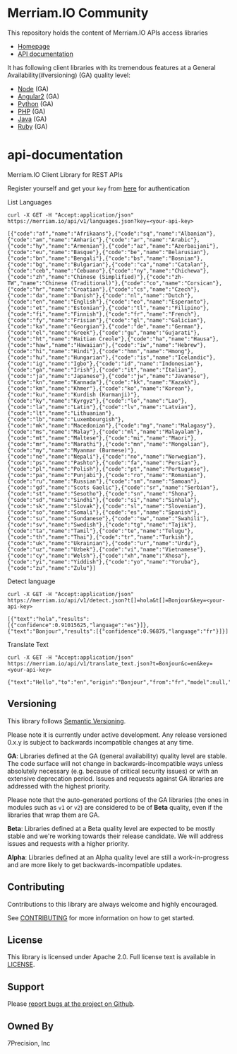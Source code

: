 # Merriam.IO Community

This repository holds the content of Merriam.IO APIs access libraries

* [Homepage](https://merriam.github.io/)
* [API documentation](#api-documentation)

It has following client libraries with its tremendous features at a General Availability(#versioning) (GA) quality level:

* [Node](https://github.io/MerriamIO/merriam-node) (GA)
* [Angular2](https://github.io/MerriamIO/merriam-angular2) (GA)
* [Python](https://github.io/MerriamIO/merriam-node) (GA)
* [PHP](https://github.io/MerriamIO/merriam-php) (GA)
* [Java](https://github.io/MerriamIO/merriam-java) (GA)
* [Ruby](https://github.io/MerriamIO/merriam-node) (GA)

# api-documentation

Merriam.IO Client Library for REST APIs

Register yourself and get your `key` from [here](https://merriam.io) for authentication

List Languages

```
curl -X GET -H "Accept:application/json" https://merriam.io/api/v1/languages.json?key=<your-api-key>

[{"code":"af","name":"Afrikaans"},{"code":"sq","name":"Albanian"},{"code":"am","name":"Amharic"},{"code":"ar","name":"Arabic"},{"code":"hy","name":"Armenian"},{"code":"az","name":"Azerbaijani"},{"code":"eu","name":"Basque"},{"code":"be","name":"Belarusian"},{"code":"bn","name":"Bengali"},{"code":"bs","name":"Bosnian"},{"code":"bg","name":"Bulgarian"},{"code":"ca","name":"Catalan"},{"code":"ceb","name":"Cebuano"},{"code":"ny","name":"Chichewa"},{"code":"zh","name":"Chinese (Simplified)"},{"code":"zh-TW","name":"Chinese (Traditional)"},{"code":"co","name":"Corsican"},{"code":"hr","name":"Croatian"},{"code":"cs","name":"Czech"},{"code":"da","name":"Danish"},{"code":"nl","name":"Dutch"},{"code":"en","name":"English"},{"code":"eo","name":"Esperanto"},{"code":"et","name":"Estonian"},{"code":"tl","name":"Filipino"},{"code":"fi","name":"Finnish"},{"code":"fr","name":"French"},{"code":"fy","name":"Frisian"},{"code":"gl","name":"Galician"},{"code":"ka","name":"Georgian"},{"code":"de","name":"German"},{"code":"el","name":"Greek"},{"code":"gu","name":"Gujarati"},{"code":"ht","name":"Haitian Creole"},{"code":"ha","name":"Hausa"},{"code":"haw","name":"Hawaiian"},{"code":"iw","name":"Hebrew"},{"code":"hi","name":"Hindi"},{"code":"hmn","name":"Hmong"},{"code":"hu","name":"Hungarian"},{"code":"is","name":"Icelandic"},{"code":"ig","name":"Igbo"},{"code":"id","name":"Indonesian"},{"code":"ga","name":"Irish"},{"code":"it","name":"Italian"},{"code":"ja","name":"Japanese"},{"code":"jw","name":"Javanese"},{"code":"kn","name":"Kannada"},{"code":"kk","name":"Kazakh"},{"code":"km","name":"Khmer"},{"code":"ko","name":"Korean"},{"code":"ku","name":"Kurdish (Kurmanji)"},{"code":"ky","name":"Kyrgyz"},{"code":"lo","name":"Lao"},{"code":"la","name":"Latin"},{"code":"lv","name":"Latvian"},{"code":"lt","name":"Lithuanian"},{"code":"lb","name":"Luxembourgish"},{"code":"mk","name":"Macedonian"},{"code":"mg","name":"Malagasy"},{"code":"ms","name":"Malay"},{"code":"ml","name":"Malayalam"},{"code":"mt","name":"Maltese"},{"code":"mi","name":"Maori"},{"code":"mr","name":"Marathi"},{"code":"mn","name":"Mongolian"},{"code":"my","name":"Myanmar (Burmese)"},{"code":"ne","name":"Nepali"},{"code":"no","name":"Norwegian"},{"code":"ps","name":"Pashto"},{"code":"fa","name":"Persian"},{"code":"pl","name":"Polish"},{"code":"pt","name":"Portuguese"},{"code":"pa","name":"Punjabi"},{"code":"ro","name":"Romanian"},{"code":"ru","name":"Russian"},{"code":"sm","name":"Samoan"},{"code":"gd","name":"Scots Gaelic"},{"code":"sr","name":"Serbian"},{"code":"st","name":"Sesotho"},{"code":"sn","name":"Shona"},{"code":"sd","name":"Sindhi"},{"code":"si","name":"Sinhala"},{"code":"sk","name":"Slovak"},{"code":"sl","name":"Slovenian"},{"code":"so","name":"Somali"},{"code":"es","name":"Spanish"},{"code":"su","name":"Sundanese"},{"code":"sw","name":"Swahili"},{"code":"sv","name":"Swedish"},{"code":"tg","name":"Tajik"},{"code":"ta","name":"Tamil"},{"code":"te","name":"Telugu"},{"code":"th","name":"Thai"},{"code":"tr","name":"Turkish"},{"code":"uk","name":"Ukrainian"},{"code":"ur","name":"Urdu"},{"code":"uz","name":"Uzbek"},{"code":"vi","name":"Vietnamese"},{"code":"cy","name":"Welsh"},{"code":"xh","name":"Xhosa"},{"code":"yi","name":"Yiddish"},{"code":"yo","name":"Yoruba"},{"code":"zu","name":"Zulu"}]

```

Detect language

```
curl -X GET -H "Accept:application/json" https://merriam.io/api/v1/detect.json?t[]=hola&t[]=Bonjour&key=<your-api-key>

[{"text":"hola","results":[{"confidence":0.91015625,"language":"es"}]},{"text":"Bonjour","results":[{"confidence":0.96875,"language":"fr"}]}]
```

Translate Text


```
curl -X GET -H "Accept:application/json" https://merriam.io/api/v1/translate_text.json?t=Bonjour&c=en&key=<your-api-key>

{"text":"Hello","to":"en","origin":"Bonjour","from":"fr","model":null,"detected":true}
```

## Versioning

This library follows [Semantic Versioning](http://semver.org/).

Please note it is currently under active development. Any release versioned 0.x.y is subject to backwards incompatible changes at any time.

**GA**: Libraries defined at the GA (general availability) quality level are stable. The code surface will not change in backwards-incompatible ways unless absolutely necessary (e.g. because of critical security issues) or with an extensive deprecation period. Issues and requests against GA libraries are addressed with the highest priority.

Please note that the auto-generated portions of the GA libraries (the ones in modules such as `v1` or `v2`) are considered to be of **Beta** quality, even if the libraries that wrap them are GA.

**Beta**: Libraries defined at a Beta quality level are expected to be mostly stable and we're working towards their release candidate. We will address issues and requests with a higher priority.

**Alpha**: Libraries defined at an Alpha quality level are still a work-in-progress and are more likely to get backwards-incompatible updates.


## Contributing

Contributions to this library are always welcome and highly encouraged.

See [CONTRIBUTING](CONTRIBUTING.md) for more information on how to get started.

## License

This library is licensed under Apache 2.0. Full license text is
available in [LICENSE](LICENSE).

## Support

Please [report bugs at the project on Github](https://github.com/MerriamIO/<library>/issues).

## Owned By

7Precision, Inc
